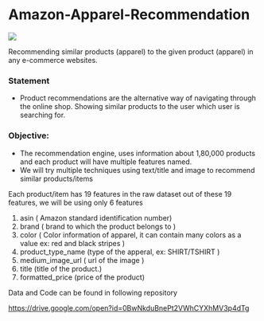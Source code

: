 # Amazon-Apparel-Recommendation
<img src='https://s3.amazonaws.com/poly-screenshots.angel.co/Project/b3/793703/d3173ba84fe4cd2248f0bde23fab625a-thumb_jpg.jpg'>


Recommending similar products (apparel) to the given product (apparel) in any e-commerce websites. 

### Statement

-  Product recommendations are the alternative way of navigating through the online shop. Showing similar products to the user which user is searching for.


### Objective: 
- The recommendation engine, uses information about 1,80,000 products and each product will have multiple features named.
- We will try multiple techniques using text/title and image to recommend similar products/items


Each product/item has 19 features in the raw dataset out of these 19 features, we will be using only 6 features 

1. asin  ( Amazon standard identification number)
2. brand ( brand to which the product belongs to )
3. color ( Color information of apparel, it can contain many colors as   a value ex: red and black stripes ) 
4. product_type_name (type of the apperal, ex: SHIRT/TSHIRT )
5. medium_image_url  ( url of the image )
6. title (title of the product.)
7. formatted_price (price of the product)


Data and Code can be found in following repository

https://drive.google.com/open?id=0BwNkduBnePt2VWhCYXhMV3p4dTg
